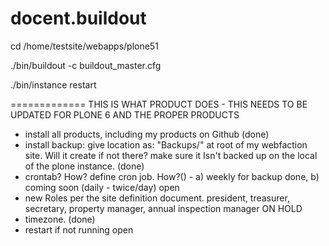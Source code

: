 # docent.buildout
cd /home/testsite/webapps/plone51

./bin/buildout -c buildout_master.cfg

./bin/instance restart

=============
THIS IS WHAT PRODUCT DOES - THIS NEEDS TO BE UPDATED FOR PLONE 6 AND THE PROPER PRODUCTS

* install all products, including my products on Github  (done)
* install backup:  give location as:  "Backups/<site name>" at root of my webfaction site.  Will it create <folder> if not there?  make sure it Isn't backed up on the local of the plone instance.  (done)
* crontab?  How?  define cron job.  How?() - a) weekly for backup done, b) coming soon (daily - twice/day) open
* new Roles per the site definition document.  president, treasurer, secretary, property manager, annual inspection manager  ON HOLD
* timezone.  (done)
* restart if not running   open
